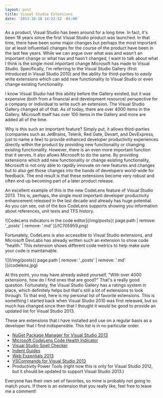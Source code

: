```yaml
---
layout: post
title: Visual Studio Extensions
date: '2013-10-18 14:22:52 -05:00'
---
```


As a product, Visual Studio has been around for a long time. In fact, it's been 18 years since the first Visual Studio product was launched. In that time, there have been some major changes but perhaps the most important (or at least influential) changes for the course of the product have been in the last few years. While we can argue over what was and wasn't an important change or what has and hasn't changed, I want to talk about what I think is the single most important change Microsoft has made to Visual Studio. Specifically, I'm referring to the Visual Studio Gallery (first introduced in Visual Studio 2010) and the ability for third-parties to *easily* write extensions which can add new functionality to Visual Studio or even change existing functionality.

I know Visual Studio had this ability before the Gallery existed, but it was expensive (both from a financial and development resource) perspective for a company or individual to write such an extension. The Visual Studio Gallery changed all of that. As of today, there are over 4000 items in the Gallery. Microsoft itself has over 100 items in the Gallery and more are added all of the time. 

Why is this such an important feature? Simply put, it allows third-parties (companies such as JetBrains, Telerik, Red Gate, Devart, and DevExpress, just to name a few) to provide enhanced developer productivity experiences directly within the product by providing new functionality or changing existing functionality. However, there is an even more important function that it serves. It also allows Microsoft to do the same. By providing extensions which add new functionality or change existing functionality, Microsoft is not only able to rapidly innovate on new features and changes but to also get those changes into the hands of developers world-wide for feedback. The end result is that these extensions become very robust and often end up becoming part of a later product release.

An excellent example of this is the new CodeLens feature of Visual Studio 2013. This is, perhaps, the single most important developer productivity enhancement released in the last decade and already has huge potential. As you can see, out of the box CodeLens supports showing you information about references, unit tests and TFS history.

![CodeLens indicators in the code editor](/img/posts{{ page.path | remove: '_posts' | remove: '.md' }}/IC705959.png)  

Fortunately, CodeLens is also accessible to Visual Studio extensions, and Microsoft DevLabs has already written such an extension to show code "health." This extension shows different code metrics to help make sure your code is maintainable.

![](/img/posts{{ page.path | remove: '_posts' | remove: '.md' }}/codelens.jpg)

At this point, you may have already asked yourself, "With over 4000 extensions, how do I find ones that are good?" That's a really good question. Fortunately, the Visual Studio Gallery has a ratings system in place, which definitely helps but that's still a lot of extensions to look through. To that end, here is my personal list of favorite extensions. This is something I started back when Visual Studio 2010 was first released, but so much has changed since then that I thought it would be good to provide an updated list for Visual Studio 2013.

These are extensions that I have installed and use on a regular basis as a developer that I find indispensible. This list is in no particular order.

*   [NuGet Package Manager for Visual Studio 2013](http://visualstudiogallery.msdn.microsoft.com/4ec1526c-4a8c-4a84-b702-b21a8f5293ca)
*   [Microsoft CodeLens Code Health Indicator](http://visualstudiogallery.msdn.microsoft.com/f85a7ab9-b4c2-436c-a6e5-0f06e0bac16d )
*   [Visual Studio Spell Checker](http://visualstudiogallery.msdn.microsoft.com/a23de100-31a1-405c-b4b7-d6be40c3dfff)
*   [Indent Guides](http://visualstudiogallery.msdn.microsoft.com/e792686d-542b-474a-8c55-630980e72c30)
*   [Web Essentials 2013](http://visualstudiogallery.msdn.microsoft.com/56633663-6799-41d7-9df7-0f2a504ca361)
*   [VSCommands for Visual Studio 2013](http://visualstudiogallery.msdn.microsoft.com/c6d1c265-7007-405c-a68b-5606af238ece )
*   Productivity Power Tools (right now this is only for Visual Studio 2012, but it should be updated to support Visual Studio 2013.)  

Everyone has their own set of favorites, so mine is probably not going to match yours. If there is an extension that you really like, feel free to leave me a comment! 

